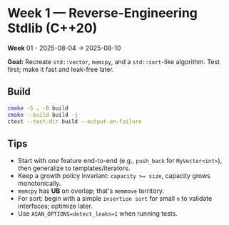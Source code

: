 # Week 1 — Reverse-Engineering Stdlib (C++20)

**Week** 01 - 2025-08-04 → 2025-08-10

**Goal:** Recreate `std::vector`, `memcpy`, and a `std::sort`-like algorithm. Test first; make it fast and leak-free later.

## Build

```bash
cmake -S . -B build
cmake --build build -j
ctest --test-dir build --output-on-failure
```

## Tips

- Start with *one* feature end-to-end (e.g., `push_back` for `MyVector<int>`), then generalize to templates/iterators.
- Keep a growth policy invariant: `capacity >= size`, capacity grows monotonically.
- `memcpy` has **UB** on overlap; that's `memmove` territory.
- For sort: begin with a simple `insertion sort` for small `n` to validate interfaces; optimize later.
- Use `ASAN_OPTIONS=detect_leaks=1` when running tests.

